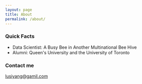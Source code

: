 ```yaml
---
layout: page
title: About
permalink: /about/
---
```

### Quick Facts
- Data Scientist: A Busy Bee in Another Multinational Bee Hive
- Alumni: Queen's University and the University of Toronto

### Contact me
[lusiyang@gamil.com](mailto:lusiyang@gmail.com)
